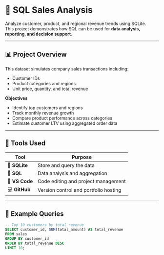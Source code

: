 # 🧮 SQL Sales Analysis

Analyze customer, product, and regional revenue trends using SQLite.  
This project demonstrates how SQL can be used for **data analysis, reporting, and decision support**.

---

## 📊 Project Overview
This dataset simulates company sales transactions including:
- Customer IDs  
- Product categories and regions  
- Unit price, quantity, and total revenue  

**Objectives**
- Identify top customers and regions  
- Track monthly revenue growth  
- Compare product performance across categories  
- Estimate customer LTV using aggregated order data  

---

## 🧰 Tools Used
| Tool | Purpose |
|------|----------|
| 🐍 **SQLite** | Store and query the data |
| 🧮 **SQL** | Data analysis and aggregation |
| 🧱 **VS Code** | Code editing and project management |
| 💻 **GitHub** | Version control and portfolio hosting |

---

## 🧾 Example Queries
```sql
-- Top 10 customers by total revenue
SELECT customer_id, SUM(total_amount) AS total_revenue
FROM sales
GROUP BY customer_id
ORDER BY total_revenue DESC
LIMIT 10;

